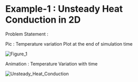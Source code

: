 # Example-1 : Unsteady Heat Conduction in 2D

Problem Statement :



Pic : Temperature variation Plot at the end of simulation time

![Figure_1](https://user-images.githubusercontent.com/68963724/120974561-e6b6fc00-c78d-11eb-8265-68b7e219331f.png)


Animation : Temperature Variation with time

![Unsteady_Heat_Conduction](https://user-images.githubusercontent.com/68963724/120974708-1403aa00-c78e-11eb-9184-9fe2c1bd576d.gif)

